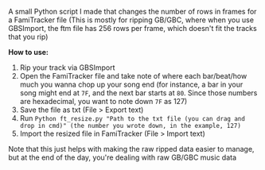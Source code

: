 A small Python script I made that changes the number of rows in frames for a FamiTracker file
(This is mostly for ripping GB/GBC, where when you use GBSImport, the ftm file has 256 rows per frame, which doesn't fit the tracks that you rip)

**How to use:**
1. Rip your track via GBSImport
2. Open the FamiTracker file and take note of where each bar/beat/how much you wanna chop up your song end (for instance, a bar in your song might end at `7F`, and the next bar starts at `80`. Since those numbers are hexadecimal, you want to note down `7F` as 127)
3. Save the file as txt (File > Export text)
4. Run `Python ft_resize.py "Path to the txt file (you can drag and drop in cmd)" (the number you wrote down, in the example, 127)`
5. Import the resized file in FamiTracker (File > Import text)

Note that this just helps with making the raw ripped data easier to manage, but at the end of the day, you're dealing with raw GB/GBC music data
